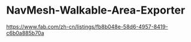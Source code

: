 # NavMesh-Walkable-Area-Exporter
https://www.fab.com/zh-cn/listings/fb8b048e-58d6-4957-8419-c6b0a885b70a